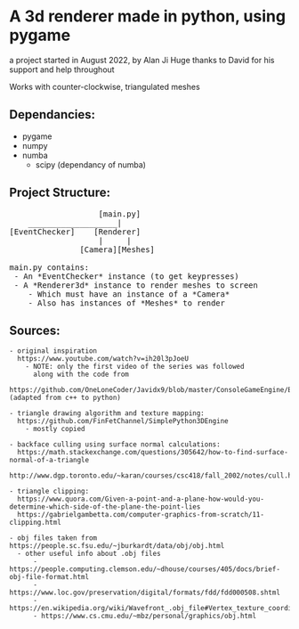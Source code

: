 # A 3d renderer made in python, using pygame

a project started in August 2022, by Alan Ji
  Huge thanks to David for his support and help throughout

Works with counter-clockwise, triangulated meshes

## Dependancies:
  - pygame
  - numpy
  - numba
    - scipy (dependancy of numba)

    
## Project Structure:
<pre>
                   [main.py]
    ___________________|
[EventChecker]    [Renderer]
                   |     |
               [Camera][Meshes]

main.py contains:
 - An *EventChecker* instance (to get keypresses)
 - A *Renderer3d* instance to render meshes to screen
    - Which must have an instance of a *Camera*
    - Also has instances of *Meshes* to render
</pre>

## Sources:

    - original inspiration 
      https://www.youtube.com/watch?v=ih20l3pJoeU 
        - NOTE: only the first video of the series was followed
          along with the code from 
      https://github.com/OneLoneCoder/Javidx9/blob/master/ConsoleGameEngine/BiggerProjects/Engine3D/OneLoneCoder_olcEngine3D_Part1.cpp (adapted from c++ to python)

    - triangle drawing algorithm and texture mapping:
      https://github.com/FinFetChannel/SimplePython3DEngine 
        - mostly copied

    - backface culling using surface normal calculations:
      https://math.stackexchange.com/questions/305642/how-to-find-surface-normal-of-a-triangle 
      http://www.dgp.toronto.edu/~karan/courses/csc418/fall_2002/notes/cull.html 

    - triangle clipping: 
      https://www.quora.com/Given-a-point-and-a-plane-how-would-you-determine-which-side-of-the-plane-the-point-lies
      https://gabrielgambetta.com/computer-graphics-from-scratch/11-clipping.html

    - obj files taken from https://people.sc.fsu.edu/~jburkardt/data/obj/obj.html 
      - other useful info about .obj files
          - https://people.computing.clemson.edu/~dhouse/courses/405/docs/brief-obj-file-format.html 
          - https://www.loc.gov/preservation/digital/formats/fdd/fdd000508.shtml 
          - https://en.wikipedia.org/wiki/Wavefront_.obj_file#Vertex_texture_coordinate_indices
          - https://www.cs.cmu.edu/~mbz/personal/graphics/obj.html 


